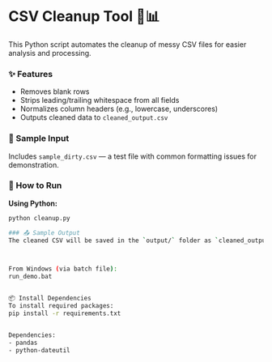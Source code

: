 # CSV Cleanup Tool 🧼📊

This Python script automates the cleanup of messy CSV files for easier analysis and processing.

### ✨ Features
- Removes blank rows  
- Strips leading/trailing whitespace from all fields  
- Normalizes column headers (e.g., lowercase, underscores)  
- Outputs cleaned data to `cleaned_output.csv`

### 🧪 Sample Input
Includes `sample_dirty.csv` — a test file with common formatting issues for demonstration.

### 🚀 How to Run

**Using Python:**
```bash
python cleanup.py 

### 📤 Sample Output
The cleaned CSV will be saved in the `output/` folder as `cleaned_output.csv`, free of blank rows, leading/trailing spaces, and ready for analysis.



From Windows (via batch file):
run_demo.bat


📦 Install Dependencies
To install required packages:
pip install -r requirements.txt


Dependencies:
- pandas
- python-dateutil







